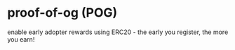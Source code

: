 # proof-of-og (POG)

enable early adopter rewards using ERC20 - the early you register, the more you earn!